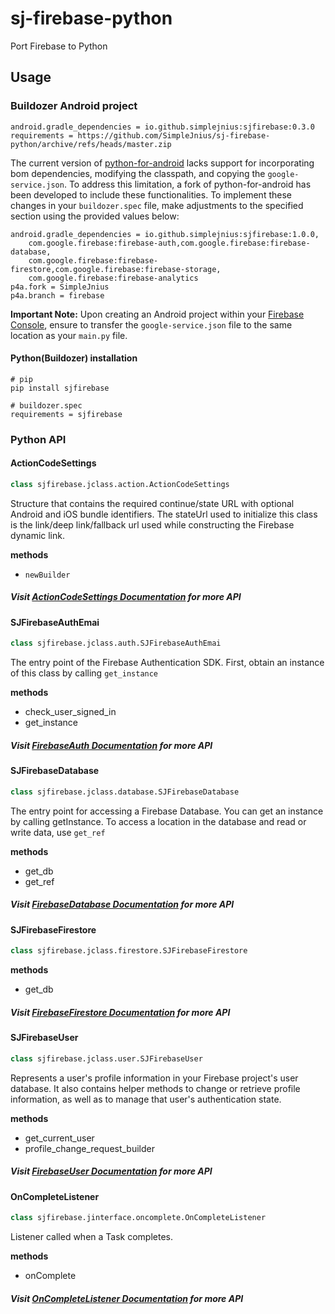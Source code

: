 # sj-firebase-python
Port Firebase to Python

## Usage
### Buildozer Android project
```properties
android.gradle_dependencies = io.github.simplejnius:sjfirebase:0.3.0
requirements = https://github.com/SimpleJnius/sj-firebase-python/archive/refs/heads/master.zip
```
The current version of [python-for-android](https://github.com/kivy/python-for-android) 
lacks support for incorporating bom dependencies, modifying the classpath, and copying the `google-service.json`. 
To address this limitation, a fork of python-for-android has been developed to include these functionalities. 
To implement these changes in your `buildozer.spec` file, 
make adjustments to the specified section using the provided values below:
```properties
android.gradle_dependencies = io.github.simplejnius:sjfirebase:1.0.0,
    com.google.firebase:firebase-auth,com.google.firebase:firebase-database,
    com.google.firebase:firebase-firestore,com.google.firebase:firebase-storage,
    com.google.firebase:firebase-analytics
p4a.fork = SimpleJnius
p4a.branch = firebase
```
**Important Note:** Upon creating an Android project within your [Firebase Console](https://firebase.google.com), 
ensure to transfer the `google-service.json` file to the same location as your `main.py` file.
#### Python(Buildozer) installation
```shell
# pip
pip install sjfirebase

# buildozer.spec
requirements = sjfirebase
```
### Python API
#### ActionCodeSettings
```python
class sjfirebase.jclass.action.ActionCodeSettings
```
Structure that contains the required continue/state URL with optional Android and iOS bundle identifiers. 
The stateUrl used to initialize this class is the link/deep link/fallback url used while constructing the 
Firebase dynamic link.

**methods**
- `newBuilder`
##### Visit [ActionCodeSettings Documentation](https://firebase.google.com/docs/reference/android/com/google/firebase/auth/ActionCodeSettings) for more API

#### SJFirebaseAuthEmai
```python
class sjfirebase.jclass.auth.SJFirebaseAuthEmai
```
The entry point of the Firebase Authentication SDK.
First, obtain an instance of this class by calling `get_instance`

**methods**
- check_user_signed_in
- get_instance
##### Visit [FirebaseAuth Documentation](https://firebase.google.com/docs/reference/android/com/google/firebase/auth/FirebaseAuth) for more API

#### SJFirebaseDatabase
```python
class sjfirebase.jclass.database.SJFirebaseDatabase
```
The entry point for accessing a Firebase Database. 
You can get an instance by calling getInstance. 
To access a location in the database and read or write data, use `get_ref`

**methods**
- get_db
- get_ref
##### Visit [FirebaseDatabase Documentation](https://firebase.google.com/docs/reference/android/com/google/firebase/database/FirebaseDatabase) for more API

#### SJFirebaseFirestore
```python
class sjfirebase.jclass.firestore.SJFirebaseFirestore
```

**methods**
- get_db
##### Visit [FirebaseFirestore Documentation](https://firebase.google.com/docs/reference/android/com/google/firebase/firestore/FirebaseFirestore) for more API

#### SJFirebaseUser
```python
class sjfirebase.jclass.user.SJFirebaseUser
```
Represents a user's profile information in your Firebase project's user database. 
It also contains helper methods to change or retrieve profile information, 
as well as to manage that user's authentication state.

**methods**
- get_current_user
- profile_change_request_builder
##### Visit [FirebaseUser Documentation](https://firebase.google.com/docs/reference/android/com/google/firebase/auth/FirebaseUser) for more API

#### OnCompleteListener
```python
class sjfirebase.jinterface.oncomplete.OnCompleteListener
```
Listener called when a Task completes.

**methods**
- onComplete
##### Visit [OnCompleteListener Documentation](https://developers.google.com/android/reference/com/google/android/gms/tasks/OnCompleteListener) for more API